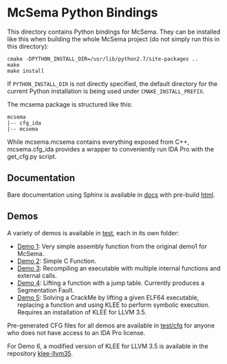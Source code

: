 McSema Python Bindings
============

This directory contains Python bindings for McSema. They can be installed like this when building the whole McSema project (do not simply run this in this directory):
```
cmake -DPYTHON_INSTALL_DIR=/usr/lib/python2.7/site-packages ..
make
make install
```
If `PYTHON_INSTALL_DIR` is not directly specified, the default directory for the current Python installation is being used under `CMAKE_INSTALL_PREFIX`.

The mcsema package is structured like this:
```
mcsema
|-- cfg_ida
|-- mcsema
```
While mcsema.mcsema contains everything exposed from C++, mcsema.cfg_ida provides a wrapper to conveniently run IDA Pro with the get_cfg.py script.

## Documentation

Bare documentation using Sphinx is available in [docs](./docs) with pre-build [html](./docs/build/html).   

## Demos

A variety of demos is available in [test](./test), each in its own folder:

 * [Demo 1](./test/demo1): Very simple assembly function from the original demo1 for McSema.
 * [Demo 2](./test/demo2): Simple C Function.
 * [Demo 3](./test/demo3): Recompiling an executable with multiple internal functions and external calls.
 * [Demo 4](./test/demo4): Lifting a function with a jump table. Currently produces a Segmentation Fault.
 * [Demo 5](./test/demo5): Solving a CrackMe by lifting a given ELF64 executable, replacing a function and using KLEE to perform symbolic execution. Requires an installation of KLEE for LLVM 3.5. 

Pre-generated CFG files for all demos are available in [test/cfg](./test/cfg) for anyone who does not have access to an IDA Pro license.

For Demo 6, a modified version of KLEE for LLVM 3.5 is available in the repository [klee-llvm35](https://github.com/thestr4ng3r/klee-llvm35).